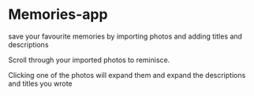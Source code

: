 # Memories-app
save your favourite memories by importing photos and adding titles and descriptions


Scroll through your imported photos to reminisce.

Clicking one of the photos will expand them and expand the descriptions and titles you wrote
